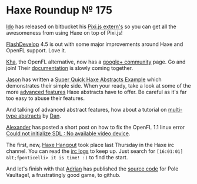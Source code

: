 [_template]: ../templates/roundup.html
# Haxe Roundup № 175

[Ido][link 1] has released on bitbucket his [Pixi.js extern's][link 2] so you can get all the awesomeness from using Haxe on top of Pixi.js!

[FlashDevelop][link 3] 4.5 is out with some major improvements around Haxe and OpenFL support. Love it.

[Kha][link 4], the OpenFL alternative, now has a [google+ community][link 5] page. Go and join! Their [documentation][link 6] is slowly coming together.

[Jason][link 7] has written a [Super Quick Haxe Abstracts Example][link 8] which demonstrates their simple side. When your ready, take a look at some of the more [advanced features][link 9] Haxe abstracts have to offer. Be careful as it's far too easy to abuse their features.

And talking of advanced abstract features, how about a tutorial on [multi-type abstracts][link 10] by [Dan][link 11].

[Alexander][link 12] has posted a short post on how to fix the OpenFL 1.1 linux error [Could not initialize SDL : No available video device][link 13].

The first, new, [Haxe Hangout][link 14] took place last Thursday in the Haxe irc channel. You can read the [irc logs][link 15] to keep up. Just search for `[16:01:01] &lt;fponticelli> it is time! :)` to find the start.

And let's finish with that [Adrian][link 16] has published the [source code][link 17] for Pole Vaultage!, a frustratingly good game, to github.

[link 1]: https://twitter.com/tametick "Ido"
[link 2]: https://bitbucket.org/ido.yehieli/pixi.js-haxe-externs/src "Pixi.js extern&#8217;s"
[link 3]: http://www.flashdevelop.org/community/viewtopic.php?f=11&amp;t=11065 "FlashDevelop"
[link 4]: http://kha.ktxsoftware.com/ "Kha"
[link 5]: https://plus.google.com/communities/112730947683696752066 "google+ community"
[link 6]: https://github.com/KTXSoftware/Kha/wiki "documentation"
[link 7]: https://twitter.com/jayoneil "Jason"
[link 8]: http://jasononeil.com.au/2013/11/07/super-quick-haxe-abstracts-example/ "Super Quick Haxe Abstracts Example"
[link 9]: http://haxe.org/manual/abstracts "advanced features"
[link 10]: http://nadako.tumblr.com/post/66530395263/multi-type-abstracts-in-haxe "multi-type abstracts"
[link 11]: https://twitter.com/nadako "Dan"
[link 12]: https://twitter.com/RealyUniqueName "Alexander"
[link 13]: http://blog.stablex.ru/2013/11/06/openfl-1-1-linux-target-bug-could-not-initialize-sdl-no-available-video-device/ "Could not initialize SDL&#160;: No available video device"
[link 14]: https://github.com/HaxeHangouts/Hangouts/ "Haxe Hangout"
[link 15]: http://echelog.com/logs/browse/haxe/1383778800 "irc logs"
[link 16]: https://twitter.com/goshki "Adrian"
[link 17]: https://github.com/goshki/PoleVaultage-GPL "source code"

